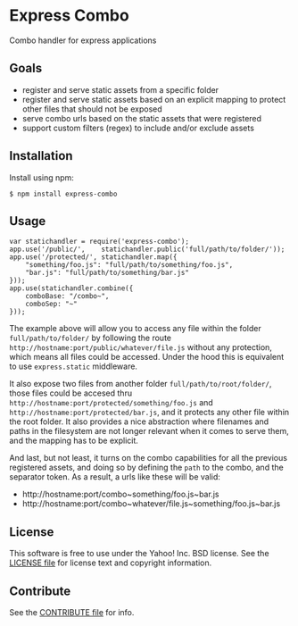 Express Combo
=============

Combo handler for express applications

## Goals

 * register and serve static assets from a specific folder
 * register and serve static assets based on an explicit mapping to protect other files that should not be exposed
 * serve combo urls based on the static assets that were registered
 * support custom filters (regex) to include and/or exclude assets


Installation
------------

Install using npm:

```shell
$ npm install express-combo
```

Usage
-----

```
var statichandler = require('express-combo');
app.use('/public/',    statichandler.public('full/path/to/folder/'));
app.use('/protected/', statichandler.map({
    "something/foo.js": "full/path/to/something/foo.js",
    "bar.js": "full/path/to/something/bar.js"
}));
app.use(statichandler.combine({
    comboBase: "/combo~",
    comboSep: "~"
}));
```

The example above will allow you to access any file within the folder
`full/path/to/folder/` by following the route `http://hostname:port/public/whatever/file.js`
without any protection, which means all files could be accessed. Under
the hood this is equivalent to use `express.static` middleware.

It also expose two files from another folder `full/path/to/root/folder/`,
those files could be accesed thru `http://hostname:port/protected/something/foo.js`
and `http://hostname:port/protected/bar.js`, and it protects any other file within
the root folder. It also provides a nice abstraction where filenames and paths in
the filesystem are not longer relevant when it comes to serve them, and the mapping
has to be explicit.

And last, but not least, it turns on the combo capabilities for all the previous
registered assets, and doing so by defining the `path` to the combo, and the
separator token. As a result, a urls like these will be valid:

  * http://hostname:port/combo~something/foo.js~bar.js
  * http://hostname:port/combo~whatever/file.js~something/foo.js~bar.js

License
-------

This software is free to use under the Yahoo! Inc. BSD license.
See the [LICENSE file][] for license text and copyright information.

[LICENSE file]: https://github.com/yahoo/express-combo/blob/master/LICENSE


Contribute
----------

See the [CONTRIBUTE file][] for info.

[CONTRIBUTE file]: https://github.com/yahoo/express-combo/blob/master/CONTRIBUTE
